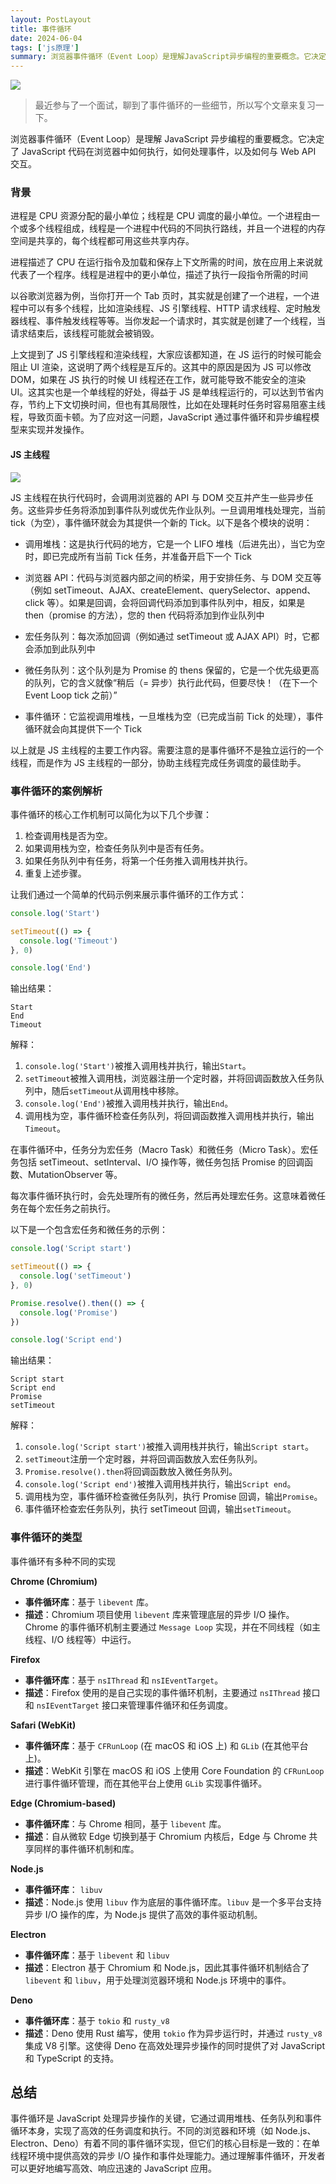```yaml
---
layout: PostLayout
title: 事件循环
date: 2024-06-04
tags: ['js原理']
summary: 浏览器事件循环（Event Loop）是理解JavaScript异步编程的重要概念。它决定了JavaScript代码在浏览器中如何执行，如何处理事件，以及如何与Web API交互。
---
```


![](https://files.mdnice.com/user/70043/6091dd2a-c65c-4dad-af97-584ec8ede028.png)

> 最近参与了一个面试，聊到了事件循环的一些细节，所以写个文章来复习一下。

浏览器事件循环（Event Loop）是理解 JavaScript 异步编程的重要概念。它决定了 JavaScript 代码在浏览器中如何执行，如何处理事件，以及如何与 Web API 交互。

### 背景

进程是 CPU 资源分配的最小单位；线程是 CPU 调度的最小单位。一个进程由一个或多个线程组成，线程是一个进程中代码的不同执行路线，并且一个进程的内存空间是共享的，每个线程都可用这些共享内存。

进程描述了 CPU 在运行指令及加载和保存上下文所需的时间，放在应用上来说就代表了一个程序。线程是进程中的更小单位，描述了执行一段指令所需的时间

以谷歌浏览器为例，当你打开一个 Tab 页时，其实就是创建了一个进程，一个进程中可以有多个线程，比如渲染线程、JS 引擎线程、HTTP 请求线程、定时触发器线程、事件触发线程等等。当你发起一个请求时，其实就是创建了一个线程，当请求结束后，该线程可能就会被销毁。

上文提到了 JS 引擎线程和渲染线程，大家应该都知道，在 JS 运行的时候可能会阻止 UI 渲染，这说明了两个线程是互斥的。这其中的原因是因为 JS 可以修改 DOM，如果在 JS 执行的时候 UI 线程还在工作，就可能导致不能安全的渲染 UI。这其实也是一个单线程的好处，得益于 JS 是单线程运行的，可以达到节省内存，节约上下文切换时间，但也有其局限性，比如在处理耗时任务时容易阻塞主线程，导致页面卡顿。为了应对这一问题，JavaScript 通过事件循环和异步编程模型来实现并发操作。

#### JS 主线程

![](https://files.mdnice.com/user/70043/55d7aaa2-56e7-4055-a093-c9545c1fead6.png)

JS 主线程在执行代码时，会调用浏览器的 API 与 DOM 交互并产生一些异步任务。这些异步任务将添加到事件队列或优先作业队列。一旦调用堆栈处理完，当前 tick（为空），事件循环就会为其提供一个新的 Tick。以下是各个模块的说明：

- 调用堆栈：这是执行代码的地方，它是一个 LIFO 堆栈（后进先出），当它为空时，即已完成所有当前 Tick 任务，并准备开启下一个 Tick

- 浏览器 API：代码与浏览器内部之间的桥梁，用于安排任务、与 DOM 交互等（例如 setTimeout、AJAX、createElement、querySelector、append、click 等）。如果是回调，会将回调代码添加到事件队列中，相反，如果是 then（promise 的方法），您的 then 代码将添加到作业队列中

- 宏任务队列：每次添加回调（例如通过 setTimeout 或 AJAX API）时，它都会添加到此队列中

- 微任务队列：这个队列是为 Promise 的 thens 保留的，它是一个优先级更高的队列，它的含义就像“稍后（= 异步）执行此代码，但要尽快！（在下一个 Event Loop tick 之前）”

- 事件循环：它监视调用堆栈，一旦堆栈为空（已完成当前 Tick 的处理），事件循环就会向其提供下一个 Tick

以上就是 JS 主线程的主要工作内容。需要注意的是事件循环不是独立运行的一个线程，而是作为 JS 主线程的一部分，协助主线程完成任务调度的最佳助手。

### 事件循环的案例解析

事件循环的核心工作机制可以简化为以下几个步骤：

1. 检查调用栈是否为空。
2. 如果调用栈为空，检查任务队列中是否有任务。
3. 如果任务队列中有任务，将第一个任务推入调用栈并执行。
4. 重复上述步骤。

让我们通过一个简单的代码示例来展示事件循环的工作方式：

```javascript
console.log('Start')

setTimeout(() => {
  console.log('Timeout')
}, 0)

console.log('End')
```

输出结果：

```
Start
End
Timeout
```

解释：

1. `console.log('Start')`被推入调用栈并执行，输出`Start`。
2. `setTimeout`被推入调用栈，浏览器注册一个定时器，并将回调函数放入任务队列中，随后`setTimeout`从调用栈中移除。
3. `console.log('End')`被推入调用栈并执行，输出`End`。
4. 调用栈为空，事件循环检查任务队列，将回调函数推入调用栈并执行，输出`Timeout`。

在事件循环中，任务分为宏任务（Macro Task）和微任务（Micro Task）。宏任务包括 setTimeout、setInterval、I/O 操作等，微任务包括 Promise 的回调函数、MutationObserver 等。

每次事件循环执行时，会先处理所有的微任务，然后再处理宏任务。这意味着微任务在每个宏任务之前执行。

以下是一个包含宏任务和微任务的示例：

```javascript
console.log('Script start')

setTimeout(() => {
  console.log('setTimeout')
}, 0)

Promise.resolve().then(() => {
  console.log('Promise')
})

console.log('Script end')
```

输出结果：

```
Script start
Script end
Promise
setTimeout
```

解释：

1. `console.log('Script start')`被推入调用栈并执行，输出`Script start`。
2. `setTimeout`注册一个定时器，并将回调函数放入宏任务队列。
3. `Promise.resolve().then`将回调函数放入微任务队列。
4. `console.log('Script end')`被推入调用栈并执行，输出`Script end`。
5. 调用栈为空，事件循环检查微任务队列，执行 Promise 回调，输出`Promise`。
6. 事件循环检查宏任务队列，执行 setTimeout 回调，输出`setTimeout`。

### 事件循环的类型

事件循环有多种不同的实现

**Chrome (Chromium)**

- **事件循环库**：基于 `libevent` 库。
- **描述**：Chromium 项目使用 `libevent` 库来管理底层的异步 I/O 操作。Chrome 的事件循环机制主要通过 `Message Loop` 实现，并在不同线程（如主线程、I/O 线程等）中运行。

**Firefox**

- **事件循环库**：基于 `nsIThread` 和 `nsIEventTarget`。
- **描述**：Firefox 使用的是自己实现的事件循环机制，主要通过 `nsIThread` 接口和 `nsIEventTarget` 接口来管理事件循环和任务调度。

**Safari (WebKit)**

- **事件循环库**：基于 `CFRunLoop` (在 macOS 和 iOS 上) 和 `GLib` (在其他平台上)。
- **描述**：WebKit 引擎在 macOS 和 iOS 上使用 Core Foundation 的 `CFRunLoop` 进行事件循环管理，而在其他平台上使用 `GLib` 实现事件循环。

**Edge (Chromium-based)**

- **事件循环库**：与 Chrome 相同，基于 `libevent` 库。
- **描述**：自从微软 Edge 切换到基于 Chromium 内核后，Edge 与 Chrome 共享同样的事件循环机制和库。

**Node.js**

- **事件循环库**： `libuv`
- **描述**：Node.js 使用 `libuv` 作为底层的事件循环库。`libuv` 是一个多平台支持异步 I/O 操作的库，为 Node.js 提供了高效的事件驱动机制。

**Electron**

- **事件循环库**：基于 `libevent` 和 `libuv`
- **描述**：Electron 基于 Chromium 和 Node.js，因此其事件循环机制结合了 `libevent` 和 `libuv`，用于处理浏览器环境和 Node.js 环境中的事件。

**Deno**

- **事件循环库**：基于 `tokio` 和 `rusty_v8`
- **描述**：Deno 使用 Rust 编写，使用 `tokio` 作为异步运行时，并通过 `rusty_v8` 集成 V8 引擎。这使得 Deno 在高效处理异步操作的同时提供了对 JavaScript 和 TypeScript 的支持。

## 总结

事件循环是 JavaScript 处理异步操作的关键，它通过调用堆栈、任务队列和事件循环本身，实现了高效的任务调度和执行。不同的浏览器和环境（如 Node.js、Electron、Deno）有着不同的事件循环实现，但它们的核心目标是一致的：在单线程环境中提供高效的异步 I/O 操作和事件处理能力。通过理解事件循环，开发者可以更好地编写高效、响应迅速的 JavaScript 应用。
